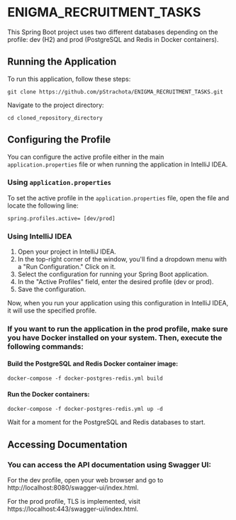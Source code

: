 # ENIGMA_RECRUITMENT_TASKS

This Spring Boot project uses two different databases depending on the profile: dev (H2) and prod (PostgreSQL and Redis in Docker containers).

## Running the Application
To run this application, follow these steps:
```
git clone https://github.com/pStrachota/ENIGMA_RECRUITMENT_TASKS.git
```
Navigate to the project directory:
```
cd cloned_repository_directory
```

## Configuring the Profile

You can configure the active profile either in the main `application.properties` file or when running the application in IntelliJ IDEA.

### Using `application.properties`

To set the active profile in the `application.properties` file, open the file and locate the following line:

```
spring.profiles.active= [dev/prod]
```

### Using IntelliJ IDEA
1. Open your project in IntelliJ IDEA.
2. In the top-right corner of the window, you'll find a dropdown menu with a "Run Configuration." Click on it.
3. Select the configuration for running your Spring Boot application.
4. In the "Active Profiles" field, enter the desired profile (dev or prod).
5. Save the configuration.

Now, when you run your application using this configuration in IntelliJ IDEA, it will use the specified profile.

### If you want to run the application in the prod profile, make sure you have Docker installed on your system. Then, execute the following commands:

#### Build the PostgreSQL and Redis Docker container image:

```
docker-compose -f docker-postgres-redis.yml build
```

#### Run the Docker containers:

```
docker-compose -f docker-postgres-redis.yml up -d
```
Wait for a moment for the PostgreSQL and Redis databases to start.

## Accessing Documentation
### You can access the API documentation using Swagger UI:

For the dev profile, open your web browser and go to http://localhost:8080/swagger-ui/index.html.

For the prod profile, TLS is implemented, visit https://localhost:443/swagger-ui/index.html.
